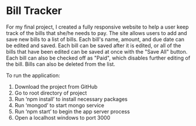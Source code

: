 # Bill Tracker

For my final project, I created a fully responsive website to help a user keep track of the bills that she/he needs to pay. The site allows users to add and save new bills to a list of bills. Each bill's name, amount, and due date can be edited and saved. Each bill can be saved after it is edited, or all of the bills that have been edited can be saved at once with the "Save All" button. Each bill can also be checked off as "Paid", which disables further editing of the bill. Bills can also be deleted from the list.

To run the application:

1. Download the project from GitHub
2. Go to root directory of project
3. Run ‘npm install’ to install necessary packages
4. Run ‘mongod’ to start mongo service
5. Run ‘npm start’ to begin the app server process
6. Open a localhost windows to port 3000
